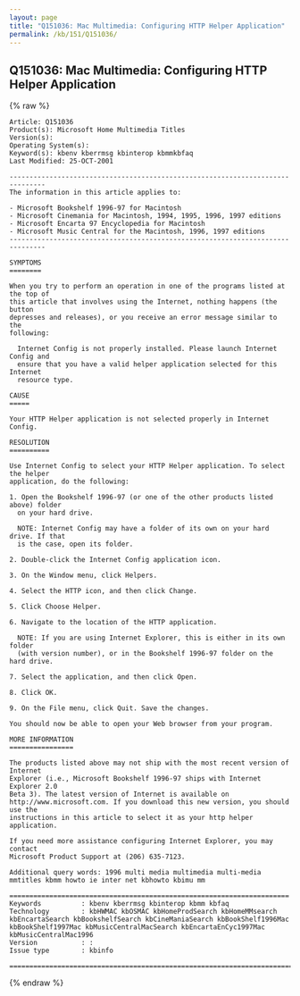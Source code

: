 ```yaml
---
layout: page
title: "Q151036: Mac Multimedia: Configuring HTTP Helper Application"
permalink: /kb/151/Q151036/
---
```


## Q151036: Mac Multimedia: Configuring HTTP Helper Application

{% raw %}

	Article: Q151036
	Product(s): Microsoft Home Multimedia Titles
	Version(s): 
	Operating System(s): 
	Keyword(s): kbenv kberrmsg kbinterop kbmmkbfaq
	Last Modified: 25-OCT-2001
	
	-------------------------------------------------------------------------------
	The information in this article applies to:
	
	- Microsoft Bookshelf 1996-97 for Macintosh 
	- Microsoft Cinemania for Macintosh, 1994, 1995, 1996, 1997 editions 
	- Microsoft Encarta 97 Encyclopedia for Macintosh 
	- Microsoft Music Central for the Macintosh, 1996, 1997 editions 
	-------------------------------------------------------------------------------
	
	SYMPTOMS
	========
	
	When you try to perform an operation in one of the programs listed at the top of
	this article that involves using the Internet, nothing happens (the button
	depresses and releases), or you receive an error message similar to the
	following:
	
	  Internet Config is not properly installed. Please launch Internet Config and
	  ensure that you have a valid helper application selected for this Internet
	  resource type.
	
	CAUSE
	=====
	
	Your HTTP Helper application is not selected properly in Internet Config.
	
	RESOLUTION
	==========
	
	Use Internet Config to select your HTTP Helper application. To select the helper
	application, do the following:
	
	1. Open the Bookshelf 1996-97 (or one of the other products listed above) folder
	  on your hard drive.
	
	  NOTE: Internet Config may have a folder of its own on your hard drive. If that
	  is the case, open its folder.
	
	2. Double-click the Internet Config application icon.
	
	3. On the Window menu, click Helpers.
	
	4. Select the HTTP icon, and then click Change.
	
	5. Click Choose Helper.
	
	6. Navigate to the location of the HTTP application.
	
	  NOTE: If you are using Internet Explorer, this is either in its own folder
	  (with version number), or in the Bookshelf 1996-97 folder on the hard drive.
	
	7. Select the application, and then click Open.
	
	8. Click OK.
	
	9. On the File menu, click Quit. Save the changes.
	
	You should now be able to open your Web browser from your program.
	
	MORE INFORMATION
	================
	
	The products listed above may not ship with the most recent version of Internet
	Explorer (i.e., Microsoft Bookshelf 1996-97 ships with Internet Explorer 2.0
	Beta 3). The latest version of Internet is available on
	http://www.microsoft.com. If you download this new version, you should use the
	instructions in this article to select it as your http helper application.
	
	If you need more assistance configuring Internet Explorer, you may contact
	Microsoft Product Support at (206) 635-7123.
	
	Additional query words: 1996 multi media multimedia multi-media mmtitles kbmm howto ie inter net kbhowto kbimu mm
	
	======================================================================
	Keywords          : kbenv kberrmsg kbinterop kbmm kbfaq
	Technology        : kbHWMAC kbOSMAC kbHomeProdSearch kbHomeMMsearch kbEncartaSearch kbBookshelfSearch kbCineManiaSearch kbBookShelf1996Mac kbBookShelf1997Mac kbMusicCentralMacSearch kbEncartaEnCyc1997Mac kbMusicCentralMac1996
	Version           : :
	Issue type        : kbinfo
	
	=============================================================================
	

{% endraw %}
